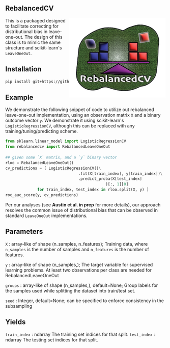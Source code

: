 RebalancedCV
-------------------------
<img src='vignettes/RLOOCV-logo.png' align="right" height="250" />

This is a packaged designed to facilitate correcting for distributional bias in leave-one-out. The design of this class is to mimic the same structure and scikit-learn's `LeaveOneOut`.

Installation
-------------------
```bash
pip install git+https://github.com/korem-lab/RebalancedCV.git
```

Example
-----------------
We demonstrate the following snippet of code to utilize out rebalanced leave-one-out implementation, using an observation matrix `X` and a binary outcome vector `y`. We demonstrate it using scikit-learn's `LogisticRegressionCV`, although this can be replaced with any training/tuning/predicting scheme. 

```python
from sklearn.linear_model import LogisticRegressionCV
from rebalancedcv import RebalancedLeaveOneOut

## given some `X` matrix, and a `y` binary vector
rloo = RebalancedLeaveOneOut()
cv_predictions = [ LogisticRegressionCV()\
                                .fit(X[train_index], y[train_index])\
                                .predict_proba(X[test_index]
                                            )[:, 1][0]
              for train_index, test_index in rloo.split(X, y) ]
roc_auc_score(y, cv_predictions)
```

Per our analyses (see **Austin et al. in prep** for more details), our approach resolves the common issue of distributional bias that can be observed in standard `LeaveOneOut` implementations. 


Parameters
----------
`X` : array-like of shape (n_samples, n_features); Training data, where `n_samples` is the number of samples and `n_features` is the number of features.

`y` : array-like of shape (n_samples,); The target variable for supervised learning problems.  At least two observations per class are needed for RebalancedLeaveOneOut

`groups` : array-like of shape (n_samples,), default=None; Group labels for the samples used while splitting the dataset into
    train/test set.
    
`seed` : Integer, default=None; can be specified to enforce consistency in the subsampling

Yields
-------
`train_index` : ndarray
    The training set indices for that split.
`test_index` : ndarray
    The testing set indices for that split.
